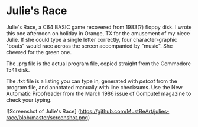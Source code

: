 # Julie's Race
Julie's Race, a C64 BASIC game recovered from 1983(?) floppy disk. I wrote this one afternoon on holiday in Orange, TX for the amusement of my niece Julie. If she could type a single letter correctly, four character-graphic "boats" would race across the screen accompanied by "music". She cheered for the green one.

The .prg file is the actual program file, copied straight from the Commodore 1541 disk.

The .txt file is a listing you can type in, generated with _petcat_ from the program file, and annotated manually with line checksums. Use the New Automatic Proofreader from the March 1986 issue of Compute! magazine to check your typing.

![Screenshot of Julie's Race]
(https://github.com/MustBeArt/julies-race/blob/master/screenshot.png)
